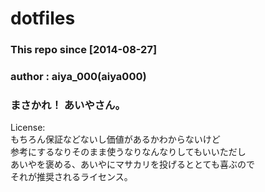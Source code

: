 
# dotfiles

### This repo since [2014-08-27]  
### author : aiya\_000(aiya000)  

### まさかれ！ あいやさん。  

License:  
もちろん保証などないし価値があるかわからないけど  
参考にするなりそのまま使うなりなんなりしてもいいただし  
あいやを褒める、あいやにマサカリを投げるととても喜ぶので  
それが推奨されるライセンス。
